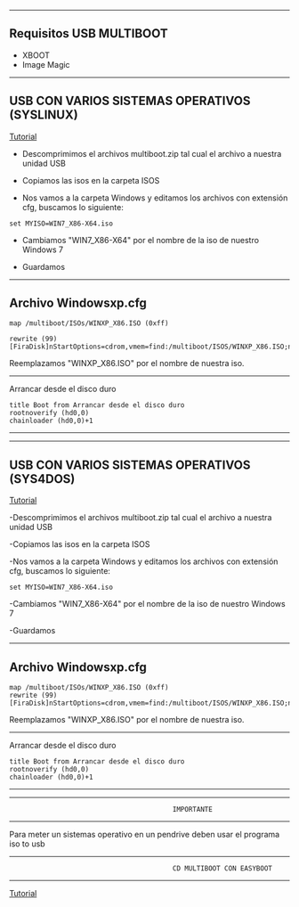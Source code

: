 ------------------------
Requisitos USB MULTIBOOT
------------------------

- XBOOT
- Image Magic

-----------------------------------------------------------------------
USB CON VARIOS SISTEMAS OPERATIVOS (SYSLINUX)
-----------------------------------------------------------------------

[Tutorial](https://www.youtube.com/watch?v=pkb0Ijl2Z78)

- Descomprimimos el archivos multiboot.zip tal cual el archivo a nuestra unidad USB

- Copiamos las isos en la carpeta ISOS

- Nos vamos a la carpeta Windows y editamos los archivos con extensión cfg, buscamos lo siguiente:
~~~
set MYISO=WIN7_X86-X64.iso
~~~
- Cambiamos "WIN7_X86-X64" por el nombre de la iso de nuestro Windows 7

- Guardamos

----------------------
Archivo Windowsxp.cfg 
----------------------

~~~
map /multiboot/ISOs/WINXP_X86.ISO (0xff)

rewrite (99) [FiraDisk]nStartOptions=cdrom,vmem=find:/multiboot/ISOS/WINXP_X86.ISO;n0
~~~

Reemplazamos "WINXP_X86.ISO" por el nombre de nuestra iso.

----------------------------------------------------------------------------------------------------

Arrancar desde el disco duro 

~~~
title Boot from Arrancar desde el disco duro
rootnoverify (hd0,0)
chainloader (hd0,0)+1
~~~
----------------------------------------------------------------------------------------------------

--------------------------------------------
USB CON VARIOS SISTEMAS OPERATIVOS (SYS4DOS)
--------------------------------------------

[Tutorial](https://www.youtube.com/watch?v=NnhyKfFEyMs)

-Descomprimimos el archivos multiboot.zip tal cual el archivo a nuestra unidad USB

-Copiamos las isos en la carpeta ISOS

-Nos vamos a la carpeta Windows y editamos los archivos con extensión cfg, buscamos lo siguiente:
~~~
set MYISO=WIN7_X86-X64.iso
~~~
-Cambiamos "WIN7_X86-X64" por el nombre de la iso de nuestro Windows 7

-Guardamos

-----------------------------------
Archivo Windowsxp.cfg 
-----------------------------------

~~~
map /multiboot/ISOs/WINXP_X86.ISO (0xff)
rewrite (99) [FiraDisk]nStartOptions=cdrom,vmem=find:/multiboot/ISOS/WINXP_X86.ISO;n0
~~~

Reemplazamos "WINXP_X86.ISO" por el nombre de nuestra iso.

--------------------------------------------------------------------------

Arrancar desde el disco duro

~~~
title Boot from Arrancar desde el disco duro
rootnoverify (hd0,0)
chainloader (hd0,0)+1
~~~

---------------------------------------------------------------------------

--------------------------------------------------------------------------------------------------------------------------
                                             IMPORTANTE
--------------------------------------------------------------------------------------------------------------------------

Para meter un sistemas operativo en un pendrive deben usar el programa iso to usb

--------------------------------------------------------------------------------------------------------------------------
                                             CD MULTIBOOT CON EASYBOOT
--------------------------------------------------------------------------------------------------------------------------

[Tutorial](https://www.youtube.com/watch?v=88B3NCw0o4w)
